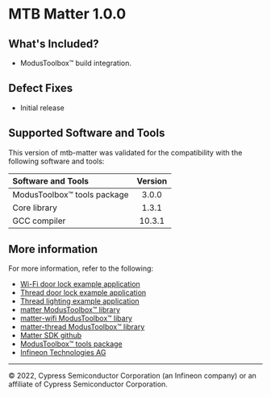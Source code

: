 # MTB Matter 1.0.0

## What's Included?

* ModusToolbox&trade; build integration.

## Defect Fixes

* Initial release

## Supported Software and Tools

This version of mtb-matter was validated for the compatibility with the following software and tools:

| Software and Tools                                      | Version |
| :---                                                    | :----:  |
| ModusToolbox&trade; tools package                       | 3.0.0   |
| Core library                                            | 1.3.1   |
| GCC compiler                                            | 10.3.1  |

## More information

For more information, refer to the following:

* [Wi-Fi door lock example application](https://github.com/Infineon/mtb-example-psoc6-matter-door-lock)
* [Thread door lock example application](https://github.com/Infineon/mtb-example-thread-matter-door-lock)
* [Thread lighting example application](https://github.com/Infineon/mtb-example-thread-matter-lighting-app) 
* [matter ModusToolbox&trade; library](https://github.com/Infineon/matter)
* [matter-wifi ModusToolbox&trade; libary](https://github.com/Infineon/matter-wifi)
* [matter-thread ModusToolbox&trade; library](https://github.com/Infineon/matter-thread)
* [Matter SDK github](https://github.com/project-chip/connectedhomeip)
* [ModusToolbox&trade; tools package](https://www.infineon.com/cms/en/design-support/tools/sdk/modustoolbox-software)
* [Infineon Technologies AG](https://www.infineon.com)

---
© 2022, Cypress Semiconductor Corporation (an Infineon company) or an affiliate of Cypress Semiconductor Corporation.

